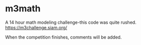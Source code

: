 # m3math
A 14 hour math modeling challenge-this code was quite rushed. 
https://m3challenge.siam.org/

When the competition finishes, comments will be added.
